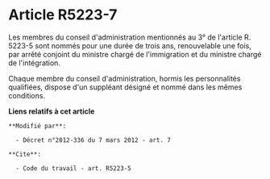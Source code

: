 # Article R5223-7

Les membres du conseil d'administration mentionnés au 3° de l'article R. 5223-5 sont nommés pour une durée de trois ans,
renouvelable une fois, par arrêté conjoint du ministre chargé de l'immigration et du ministre chargé de l'intégration. 

Chaque membre du conseil d'administration, hormis les personnalités qualifiées, dispose d'un suppléant désigné et nommé dans
les mêmes conditions.

**Liens relatifs à cet article**

	**Modifié par**:

	  - Décret n°2012-336 du 7 mars 2012 - art. 7

	**Cite**:

	  - Code du travail - art. R5223-5
